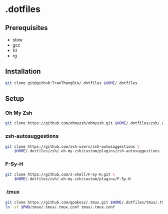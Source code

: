 # .dotfiles

## Prerequisites
- stow
- gcc
- fd
- rg


## Installation
```bash
git clone git@github:TranThangBin/.dotfiles $HOME/.dotfiles
```

## Setup

### Oh My Zsh
```bash
git clone https://github.com/ohmyzsh/ohmyzsh.git $HOME/.dotfiles/zsh/.oh-my-zsh
```

### zsh-autosuggestions
```bash
git clone https://github.com/zsh-users/zsh-autosuggestions \
    $HOME/.dotfiles/zsh/.oh-my-zsh/custom/plugins/zsh-autosuggestions
```
### F-Sy-H
```bash
git clone https://github.com/z-shell/F-Sy-H.git \
    $HOME/.dotfiles/zsh/.oh-my-zsh/custom/plugins/F-Sy-H
```

### .tmux
```bash
git clone https://github.com/gpakosz/.tmux.git $HOME/.dotfiles/tmux/.tmux
ln -sf $PWD/tmux/.tmux/.tmux.conf tmux/.tmux.conf
```

